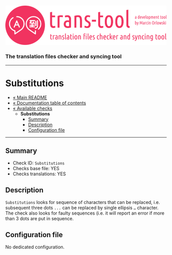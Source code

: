 ![trans-tool logo](../../artwork/trans-tool-logo.png)

### The translation files checker and syncing tool ###

---

# Substitutions #

* [« Main README](../../README.md)
* [« Documentation table of contents](../README.md)
* [« Available checks](README.md)
  * **Substitutions**
    * [Summary](#summary)
    * [Description](#description)
    * [Configuration file](#configuration-file)

---

## Summary ##

* Check ID: `Substitutions`
* Checks base file: YES
* Checks translations: YES

## Description ##

`Substitutions` looks for sequence of characters that can be replaced, i.e. subsequent three dots `...` can be replaced
by single ellipsis `…` character. The check also looks for faulty sequences (i.e. it will report an error if more
than 3 dots are put in sequence.

## Configuration file ##

No dedicated configuration.
